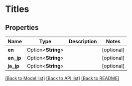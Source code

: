 # Titles

## Properties

Name | Type | Description | Notes
------------ | ------------- | ------------- | -------------
**en** | Option<**String**> |  | [optional]
**en_jp** | Option<**String**> |  | [optional]
**ja_jp** | Option<**String**> |  | [optional]

[[Back to Model list]](../README.md#documentation-for-models) [[Back to API list]](../README.md#documentation-for-api-endpoints) [[Back to README]](../README.md)


